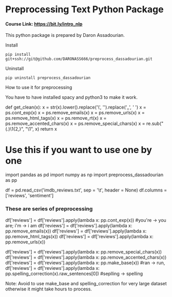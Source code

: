 # Preprocessing Text Python Package

#### Course Link: https://bit.ly/intro_nlp

This python package is prepared by Daron Assadourian.

Install

`pip install git+ssh://git@github.com/DARONASS666/preprocess_dassadourian.git`

Uninstall

`pip uninstall preprocess_dassadourian`

How to use it for preprocessing

You have to have installed spacy and python3 to make it work.

def get_clean(x):
    x = str(x).lower().replace('\\', '').replace('_', ' ')
    x = ps.cont_exp(x)
    x = ps.remove_emails(x)
    x = ps.remove_urls(x)
    x = ps.remove_html_tags(x)
    x = ps.remove_rt(x)
    x = ps.remove_accented_chars(x)
    x = ps.remove_special_chars(x)
    x = re.sub("(.)\\1{2,}", "\\1", x)
    return x
    
# Use this if you want to use one by one

import pandas as pd
import numpy as np
import preprocess_dassadourian as pp

df = pd.read_csv('imdb_reviews.txt', sep = '\t', header = None)
df.columns = ['reviews', 'sentiment']

### These are series of preprocessing
df['reviews'] = df['reviews'].apply(lambda x: pp.cont_exp(x)) #you're -> you are; i'm -> i am
df['reviews'] = df['reviews'].apply(lambda x: pp.remove_emails(x))
df['reviews'] = df['reviews'].apply(lambda x: pp.remove_html_tags(x))
df['reviews'] = df['reviews'].apply(lambda x: pp.remove_urls(x))

df['reviews'] = df['reviews'].apply(lambda x: pp.remove_special_chars(x))
df['reviews'] = df['reviews'].apply(lambda x: pp.remove_accented_chars(x))
df['reviews'] = df['reviews'].apply(lambda x: pp.make_base(x)) #ran -> run, 
df['reviews'] = df['reviews'].apply(lambda x: pp.spelling_correction(x).raw_sentences[0]) #seplling -> spelling

Note: Avoid to use make_base and spelling_correction for very large dataset otherwise it might take hours to process.

